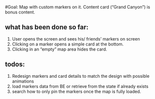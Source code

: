 #Goal: Map with custom markers on it. Content card (“Grand Canyon”) is bonus content.
 
## what has been done so far:
1. User opens the screen and sees his/ friends’ markers on screen
2. Clicking on a marker opens a simple card at the bottom.
3. Clicking in an “empty” map area hides the card.

## todos:
1. Redesign markers and card details to match the design with possible animations
3. load markers data from BE or retrieve from the state if already exists
2. search how to only pin the markers once the map is fully loaded.
